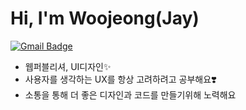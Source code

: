 # Hi, I'm Woojeong(Jay)
[![Gmail Badge](https://img.shields.io/badge/Gmail-d14836?style=flat-square&logo=Gmail&logoColor=white&link=mailto:popo2122@gmail.com)](mailto:popo2122@gmail.com)

* 웹퍼블리셔, UI디자인✨
* 사용자를 생각하는 UX를 항상 고려하려고 공부해요❣️
* 소통을 통해 더 좋은 디자인과 코드를 만들기위해 노력해요
